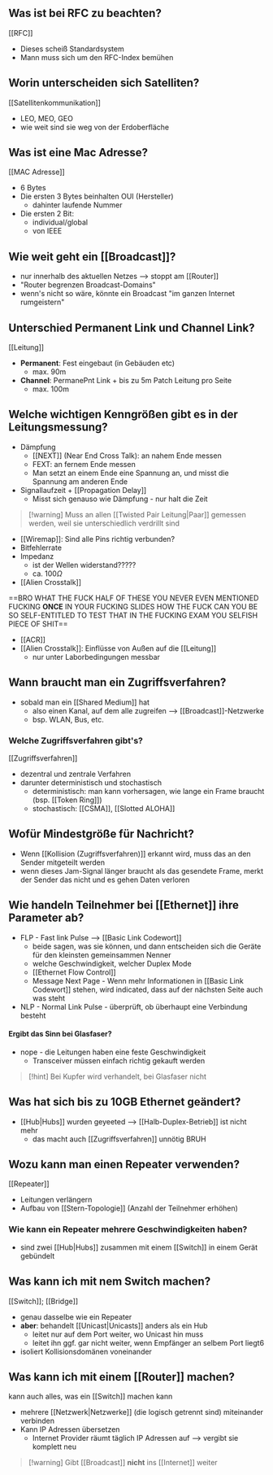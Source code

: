 ## Was ist bei RFC zu beachten?
[[RFC]]
- Dieses scheiß Standardsystem
- Mann muss sich um den RFC-Index bemühen

## Worin unterscheiden sich Satelliten?
[[Satellitenkommunikation]]
- LEO, MEO, GEO
- wie weit sind sie weg von der Erdoberfläche

## Was ist eine Mac Adresse?
[[MAC Adresse]]
- 6 Bytes
- Die ersten 3 Bytes beinhalten OUI (Hersteller)
	- dahinter laufende Nummer
- Die ersten 2 Bit:
	- individual/global
	- von IEEE

## Wie weit geht ein [[Broadcast]]?
- nur innerhalb des aktuellen Netzes --> stoppt am [[Router]]
- "Router begrenzen Broadcast-Domains"
- wenn's nicht so wäre, könnte ein Broadcast "im ganzen Internet rumgeistern"

## Unterschied Permanent Link und Channel Link?
[[Leitung]]
- **Permanent**: Fest eingebaut (in Gebäuden etc)
	- max. 90m
- **Channel**: PermanePnt Link + bis zu 5m Patch Leitung pro Seite
	- max. 100m

## Welche wichtigen Kenngrößen gibt es in der Leitungsmessung?
- Dämpfung
	- [[NEXT]] (Near End Cross Talk): an nahem Ende messen
	- FEXT: an fernem Ende messen
	- Man setzt an einem Ende eine Spannung an, und misst die Spannung am anderen Ende
- Signallaufzeit + [[Propagation Delay]]
	- Misst sich genauso wie Dämpfung - nur halt die Zeit

> [!warning] Muss an allen [[Twisted Pair Leitung|Paar]] gemessen werden, weil sie unterschiedlich verdrillt sind

- [[Wiremap]]: Sind alle Pins richtig verbunden?
- Bitfehlerrate
- Impedanz
	- ist der Wellen widerstand?????
	- ca. $100 \Omega$ 
- [[Alien Crosstalk]]

==BRO WHAT THE FUCK HALF OF THESE YOU NEVER EVEN MENTIONED FUCKING **ONCE** IN YOUR FUCKING SLIDES HOW THE FUCK CAN YOU BE SO SELF-ENTITLED TO TEST THAT IN THE FUCKING EXAM YOU SELFISH PIECE OF SHIT==

- [[ACR]]
- [[Alien Crosstalk]]: Einflüsse von Außen auf die [[Leitung]]
	- nur unter Laborbedingungen messbar

## Wann braucht man ein Zugriffsverfahren?
- sobald man ein [[Shared Medium]] hat
	- also einen Kanal, auf dem alle zugreifen --> [[Broadcast]]-Netzwerke
	- bsp. WLAN, Bus, etc.

### Welche Zugriffsverfahren gibt's?
[[Zugriffsverfahren]]
- dezentral und zentrale Verfahren
- darunter deterministisch und stochastisch
	- deterministisch: man kann vorhersagen, wie lange ein Frame braucht (bsp. [[Token Ring]])
	- stochastisch: [[CSMA]], [[Slotted ALOHA]]

## Wofür Mindestgröße für Nachricht?
- Wenn [[Kollision (Zugriffsverfahren)]] erkannt wird, muss das an den Sender mitgeteilt werden
- wenn dieses Jam-Signal länger braucht als das gesendete Frame, merkt der Sender das nicht und es gehen Daten verloren

## Wie handeln Teilnehmer bei [[Ethernet]] ihre Parameter ab?
- FLP - Fast link Pulse --> [[Basic Link Codewort]]
	- beide sagen, was sie können, und dann entscheiden sich die Geräte für den kleinsten gemeinsammen Nenner
	- welche Geschwindigkeit, welcher Duplex Mode
	- [[Ethernet Flow Control]]
	- Message Next Page - Wenn mehr Informationen in [[Basic Link Codewort]] stehen, wird indicated, dass auf der nächsten Seite auch was steht
- NLP - Normal Link Pulse - überprüft, ob überhaupt eine Verbindung besteht

#### Ergibt das Sinn bei Glasfaser?
- nope - die Leitungen haben eine feste Geschwindigkeit
	- Transceiver müssen einfach richtig gekauft werden

> [!hint] Bei Kupfer wird verhandelt, bei Glasfaser nicht



## Was hat sich bis zu 10GB Ethernet geändert?
- [[Hub|Hubs]] wurden geyeeted --> [[Halb-Duplex-Betrieb]] ist nicht mehr
	- das macht auch [[Zugriffsverfahren]] unnötig BRUH


## Wozu kann man einen Repeater verwenden?
[[Repeater]]
- Leitungen verlängern
- Aufbau von [[Stern-Topologie]] (Anzahl der Teilnehmer erhöhen)
### Wie kann ein Repeater mehrere Geschwindigkeiten haben?
- sind zwei [[Hub|Hubs]] zusammen mit einem [[Switch]] in einem Gerät gebündelt


## Was kann ich mit nem Switch machen?
[[Switch]]; [[Bridge]]
- genau dasselbe wie ein Repeater
- **aber**: behandelt [[Unicast|Unicasts]] anders als ein Hub
	- leitet nur auf dem Port weiter, wo Unicast hin muss
	- leitet ihn ggf. gar nicht weiter, wenn Empfänger an selbem Port liegt6
- isoliert Kollisionsdomänen voneinander

## Was kann ich mit einem [[Router]] machen?
kann auch alles, was ein [[Switch]] machen kann
- mehrere [[Netzwerk|Netzwerke]] (die logisch getrennt sind) miteinander verbinden
- Kann IP Adressen übersetzen
	- Internet Provider räumt täglich IP Adressen auf --> vergibt sie komplett neu

> [!warning] Gibt [[Broadcast]] **nicht** ins [[Internet]] weiter

